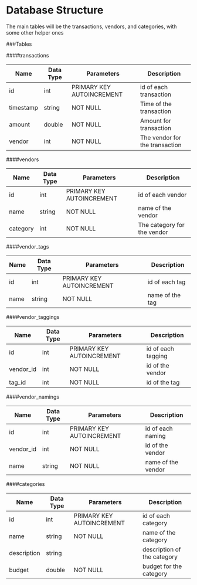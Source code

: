 Database Structure
==================

The main tables will be the transactions, vendors, and categories, with some other helper ones

###Tables

####transactions

| Name            | Data Type      | Parameters                | Description                      |
|-----------------|----------------|---------------------------|----------------------------------|
| id              | int            | PRIMARY KEY AUTOINCREMENT | id of each transaction           |
| timestamp       | string         | NOT NULL                  | Time of the transaction          |
| amount          | double         | NOT NULL                  | Amount for transaction           |
| vendor          | int            | NOT NULL                  | The vendor for the transaction   |

####vendors

| Name            | Data Type      | Parameters                | Description                      |
|-----------------|----------------|---------------------------|----------------------------------|
| id              | int            | PRIMARY KEY AUTOINCREMENT | id of each vendor                |
| name            | string         | NOT NULL                  | name of the vendor               |
| category        | int            | NOT NULL                  | The category for the vendor      |

####vendor_tags

| Name            | Data Type      | Parameters                | Description                      |
|-----------------|----------------|---------------------------|----------------------------------|
| id              | int            | PRIMARY KEY AUTOINCREMENT | id of each tag                   |
| name            | string         | NOT NULL                  | name of the tag                  |

####vendor_taggings

| Name            | Data Type      | Parameters                | Description                      |
|-----------------|----------------|---------------------------|----------------------------------|
| id              | int            | PRIMARY KEY AUTOINCREMENT | id of each tagging               |
| vendor_id       | int            | NOT NULL                  | id of the vendor                 |
| tag_id          | int            | NOT NULL                  | id of the tag                    |

####vendor_namings

| Name            | Data Type      | Parameters                | Description                      |
|-----------------|----------------|---------------------------|----------------------------------|
| id              | int            | PRIMARY KEY AUTOINCREMENT | id of each naming                |
| vendor_id       | int            | NOT NULL                  | id of the vendor                 |
| name            | string         | NOT NULL                  | name of the vendor               |

####categories

| Name            | Data Type      | Parameters                | Description                      |
|-----------------|----------------|---------------------------|----------------------------------|
| id              | int            | PRIMARY KEY AUTOINCREMENT | id of each category              |
| name            | string         | NOT NULL                  | name of the category             |
| description     | string         |                           | description of the category      |
| budget          | double         | NOT NULL                  | budget for the category          |
